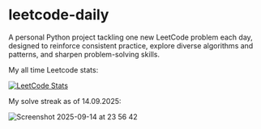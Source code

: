# leetcode-daily

A personal Python project tackling one new LeetCode problem each day, designed to reinforce consistent practice, explore diverse algorithms and patterns, and sharpen problem-solving skills.

My all time Leetcode stats:

[![LeetCode Stats](https://leetcard.jacoblin.cool/uygarpolat?theme=dark&ext=contest&ext=heatmap)](https://leetcode.com/uygarpolat/)

My solve streak as of 14.09.2025:

![Screenshot 2025-09-14 at 23 56 42](https://github.com/user-attachments/assets/60d0d996-b1dd-49e3-808f-ad52d3d0309e)
